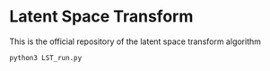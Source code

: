 # Latent Space Transform

This is the official repository of the latent space transform algorithm

`python3 LST_run.py`

